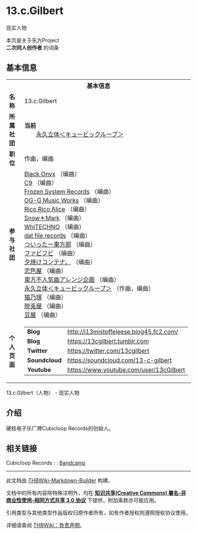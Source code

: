 # 13.c.Gilbert

<!-- source html: G:\repos\THBWiki-Markdown-Builder\THBWikiMarkdown\Temp\main\6\67\ns0%3A13%2Ec%2EGilbert.html -->

现实人物

本页是关于东方Project  
 **二次同人创作者** 的词条
## 基本信息

<table><tbody><tr><th colspan="3">基本信息</th></tr><tr><td class="label"><b>名称</b></td><td> 13.c.Gilbert </td></tr><tr><td class="label"><b>所属社团</b></td><td><b>当前</b><div style="margin-left:2em;"><a href="./永久立体＜キュービックループ＞.md" title="永久立体＜キュービックループ＞">永久立体＜キュービックループ＞</a></div></td></tr><tr><td class="label"><b>职位</b></td><td>作曲，编曲</td></tr><tr><td class="label"><b>参与社团</b></td><td><a href="./Black_Onyx.md" title="Black Onyx">Black Onyx</a> （编曲）<br><a href="./C9.md" title="C9">C9</a> （编曲）<br><a href="./Frozen_System_Records.md" title="Frozen System Records">Frozen System Records</a> （编曲）<br><a href="./OG-G_Music_Works.md" title="OG-G Music Works">OG-G Music Works</a> （编曲）<br><a href="./Rico_Rico_Alice.md" title="Rico Rico Alice">Rico Rico Alice</a> （编曲）<br><a href="./Snow＊Mark.md" title="Snow＊Mark">Snow＊Mark</a> （编曲）<br><a href="./WhiTECHNO.md" title="WhiTECHNO">WhiTECHNO</a> （编曲）<br><a href="./dat_file_records.md" title="dat file records">dat file records</a> （编曲）<br><a href="./ついったー東方部.md" title="ついったー東方部">ついったー東方部</a> （编曲）<br><a href="./ファビフビ.md" title="ファビフビ">ファビフビ</a> （编曲）<br><a href="./夕焼けコンテナ。.md" title="夕焼けコンテナ。">夕焼けコンテナ。</a> （编曲）<br><a href="./恋色屋.md" title="恋色屋">恋色屋</a> （编曲）<br><a href="./東方不人気曲アレンジ企画.md" title="東方不人気曲アレンジ企画">東方不人気曲アレンジ企画</a> （编曲）<br><a href="./永久立体＜キュービックループ＞.md" title="永久立体＜キュービックループ＞">永久立体＜キュービックループ＞</a> （作曲，编曲）<br><a href="./猫乃塚.md" title="猫乃塚">猫乃塚</a> （编曲）<br><a href="./脱兎屋.md" title="脱兎屋">脱兎屋</a> （编曲）<br><a href="./豆屋.md" title="豆屋">豆屋</a> （编曲）</td></tr><tr><td class="label"><b>个人页面</b></td><td><table border="0" cellspacing="0" cellpadding="0"><tbody><tr><td><b>Blog</b></td><td><a rel="nofollow" class="external free" href="http://i13mistoffeleese.blog45.fc2.com/">http://i13mistoffeleese.blog45.fc2.com/</a></td></tr><tr><td><b>Blog</b></td><td><a rel="nofollow" class="external free" href="https://13cgilbert.tumblr.com">https://13cgilbert.tumblr.com</a></td></tr><tr><td><b>Twitter</b></td><td><a rel="nofollow" class="external free" href="https://twitter.com/13cgilbert">https://twitter.com/13cgilbert</a></td></tr><tr><td><b>Soundcloud</b></td><td><a rel="nofollow" class="external free" href="https://soundcloud.com/13-c-gilbert">https://soundcloud.com/13-c-gilbert</a></td></tr><tr><td><b>Youtube</b></td><td><a rel="nofollow" class="external free" href="https://www.youtube.com/user/13cGilbert">https://www.youtube.com/user/13cGilbert</a></td></tr></tbody></table></td></tr></tbody></table>

13.c.Gilbert（人物） - 现实人物
## 介绍
  
硬核电子乐厂牌Cubicloop Records的创始人。
  

## 相关链接
Cubicloop Records
: 
: [Bandcamp](https://cubicloop.bandcamp.com/)





---

此文档由 [THBWiki-Markdown-Builder](https://github.com/Delsin-Yu/THBWiki-Markdown-Builder) 构建。

文档中的所有内容除特殊注明外，均在 [**知识共享(Creative Commons) 署名-非商业性使用-相同方式共享 3.0 协议**](https://creativecommons.org/licenses/by-sa/3.0/deed.zh-hans) 下提供，附加条款亦可能应用。

引用类型与其他类型作品版权归原作者所有，如有作者授权则遵照授权协议使用。

详细请查阅 [THBWiki：免责声明](https://thbwiki.cc/THBWiki:%E5%85%8D%E8%B4%A3%E5%A3%B0%E6%98%8E)。

